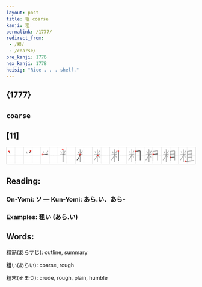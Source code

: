 ```yaml
---
layout: post
title: 粗 coarse
kanji: 粗
permalink: /1777/
redirect_from:
 - /粗/
 - /coarse/
pre_kanji: 1776
nex_kanji: 1778
heisig: "Rice . . . shelf."
---
```


## {1777}

## `coarse`

## [11]

<div class="stroke"><img src="../images/E7B297.png" /></div>

## Reading:

### On-Yomi: ソ &mdash; Kun-Yomi: あら.い、あら-

### Examples: 粗い (あら.い)

## Words:

粗筋(あらすじ): outline, summary

粗い(あらい): coarse, rough

粗末(そまつ): crude, rough, plain, humble
